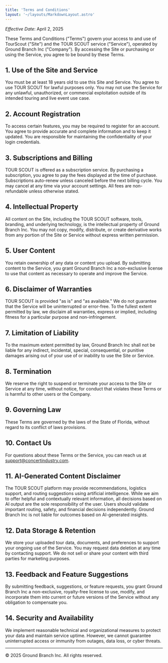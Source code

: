 ```yaml
---
title: 'Terms and Conditions'
layout: '~/layouts/MarkdownLayout.astro'
---
```


_Effective Date_: April 2, 2025

These Terms and Conditions ("Terms") govern your access to and use of TourScout ("Site") and the TOUR SCOUT service ("Service"), operated by Ground Branch Inc ("Company"). By accessing the Site or purchasing or using the Service, you agree to be bound by these Terms.

## 1. Use of the Site and Service

You must be at least 18 years old to use this Site and Service. You agree to use TOUR SCOUT for lawful purposes only. You may not use the Service for any unlawful, unauthorized, or commercial exploitation outside of its intended touring and live event use case.

## 2. Account Registration

To access certain features, you may be required to register for an account. You agree to provide accurate and complete information and to keep it updated. You are responsible for maintaining the confidentiality of your login credentials.

## 3. Subscriptions and Billing

TOUR SCOUT is offered as a subscription service. By purchasing a subscription, you agree to pay the fees displayed at the time of purchase. Subscriptions auto-renew unless canceled before the next billing cycle. You may cancel at any time via your account settings. All fees are non-refundable unless otherwise stated.

## 4. Intellectual Property

All content on the Site, including the TOUR SCOUT software, tools, branding, and underlying technology, is the intellectual property of Ground Branch Inc. You may not copy, modify, distribute, or create derivative works from any portion of the Site or Service without express written permission.

## 5. User Content

You retain ownership of any data or content you upload. By submitting content to the Service, you grant Ground Branch Inc a non-exclusive license to use that content as necessary to operate and improve the Service.

## 6. Disclaimer of Warranties

TOUR SCOUT is provided "as is" and "as available." We do not guarantee that the Service will be uninterrupted or error-free. To the fullest extent permitted by law, we disclaim all warranties, express or implied, including fitness for a particular purpose and non-infringement.

## 7. Limitation of Liability

To the maximum extent permitted by law, Ground Branch Inc shall not be liable for any indirect, incidental, special, consequential, or punitive damages arising out of your use of or inability to use the Site or Service.

## 8. Termination

We reserve the right to suspend or terminate your access to the Site or Service at any time, without notice, for conduct that violates these Terms or is harmful to other users or the Company.

## 9. Governing Law

These Terms are governed by the laws of the State of Florida, without regard to its conflict of laws provisions.

## 10. Contact Us

For questions about these Terms or the Service, you can reach us at [support@concertindustry.com](mailto:support@concertindustry.com).

## 11. AI-Generated Content Disclaimer

The TOUR SCOUT platform may provide recommendations, logistics support, and routing suggestions using artificial intelligence. While we aim to offer helpful and contextually relevant information, all decisions based on AI output are the sole responsibility of the user. Users should validate important routing, safety, and financial decisions independently. Ground Branch Inc is not liable for outcomes based on AI-generated insights.

## 12. Data Storage & Retention

We store your uploaded tour data, documents, and preferences to support your ongoing use of the Service. You may request data deletion at any time by contacting support. We do not sell or share your content with third parties for marketing purposes.

## 13. Feedback and Feature Suggestions

By submitting feedback, suggestions, or feature requests, you grant Ground Branch Inc a non-exclusive, royalty-free license to use, modify, and incorporate them into current or future versions of the Service without any obligation to compensate you.

## 14. Security and Availability

We implement reasonable technical and organizational measures to protect your data and maintain service uptime. However, we cannot guarantee uninterrupted access or immunity from outages, data loss, or cyber threats.

---

© 2025 Ground Branch Inc. All rights reserved.
